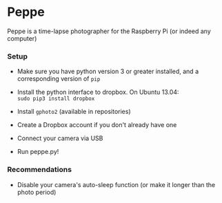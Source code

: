 Peppe
=====

Peppe is a time-lapse photographer for the Raspberry Pi (or indeed any computer)

### Setup ###

* Make sure you have python version 3 or greater installed, and a corresponding version of `pip`

* Install the python interface to dropbox. On Ubuntu 13.04:  
    `sudo pip3 install dropbox`

* Install `gphoto2` (available in repositories)

* Create a Dropbox account if you don't already have one

* Connect your camera via USB

* Run peppe.py!


### Recommendations ###

* Disable your camera's auto-sleep function (or make it longer than the photo period)
